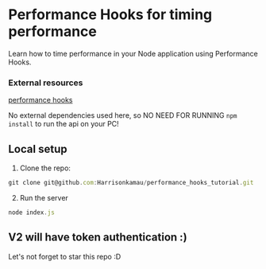 # Performance Hooks for timing performance
Learn how to time performance in your Node application using Performance Hooks.

### External resources
[performance hooks](https://nodejs.org/dist/latest-v8.x/docs/api/perf_hooks.html)

No external dependencies used here, so NO NEED FOR RUNNING `npm install` to run the api on your PC!

## Local setup
1. Clone the repo:
```javascript
git clone git@github.com:Harrisonkamau/performance_hooks_tutorial.git
```
2. Run the server
```javascript
node index.js
```
## V2 will have token authentication :)
Let's not forget to star this repo :D
